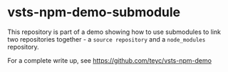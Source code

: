 # vsts-npm-demo-submodule

This repository is part of a demo showing how to use submodules to link two
repositories together - a `source repository` and a `node_modules` repository.

For a complete write up, see https://github.com/teyc/vsts-npm-demo
